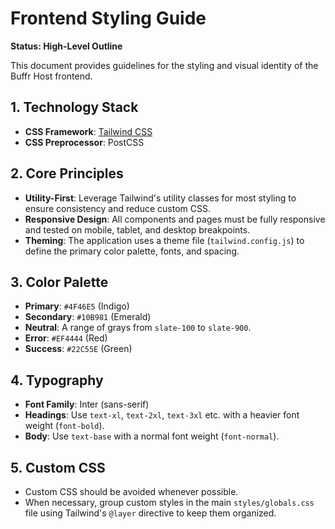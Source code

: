 # Frontend Styling Guide

**Status: High-Level Outline**

This document provides guidelines for the styling and visual identity of the Buffr Host frontend.

## 1. Technology Stack

-   **CSS Framework**: [Tailwind CSS](https://tailwindcss.com/)
-   **CSS Preprocessor**: PostCSS

## 2. Core Principles

-   **Utility-First**: Leverage Tailwind's utility classes for most styling to ensure consistency and reduce custom CSS.
-   **Responsive Design**: All components and pages must be fully responsive and tested on mobile, tablet, and desktop breakpoints.
-   **Theming**: The application uses a theme file (`tailwind.config.js`) to define the primary color palette, fonts, and spacing.

## 3. Color Palette

-   **Primary**: `#4F46E5` (Indigo)
-   **Secondary**: `#10B981` (Emerald)
-   **Neutral**: A range of grays from `slate-100` to `slate-900`.
-   **Error**: `#EF4444` (Red)
-   **Success**: `#22C55E` (Green)

## 4. Typography

-   **Font Family**: Inter (sans-serif)
-   **Headings**: Use `text-xl`, `text-2xl`, `text-3xl` etc. with a heavier font weight (`font-bold`).
-   **Body**: Use `text-base` with a normal font weight (`font-normal`).

## 5. Custom CSS

-   Custom CSS should be avoided whenever possible.
-   When necessary, group custom styles in the main `styles/globals.css` file using Tailwind's `@layer` directive to keep them organized.

